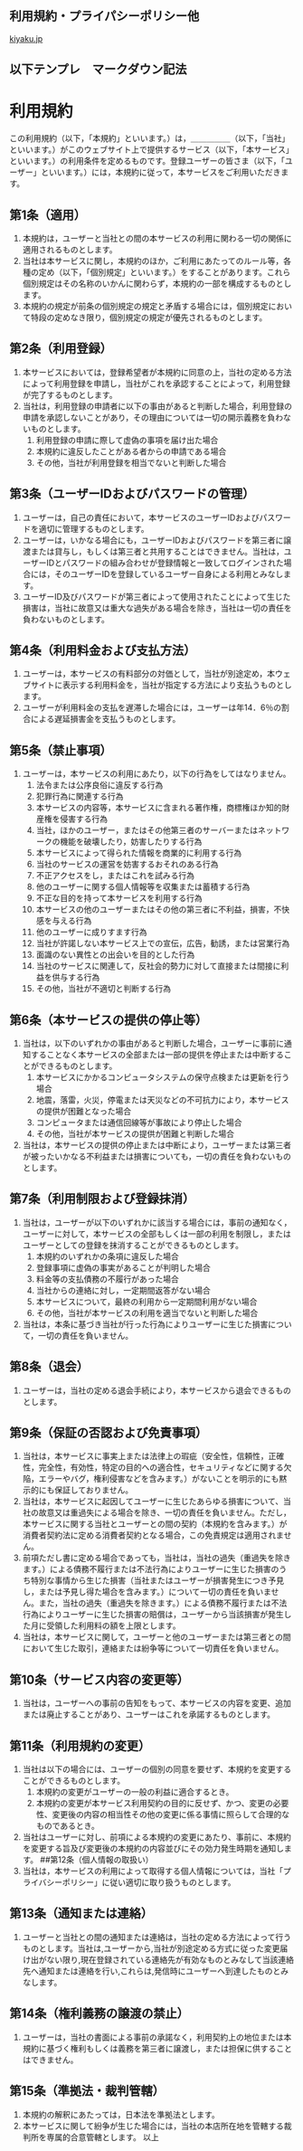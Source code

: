 ## 利用規約・プライパシーポリシー他
[kiyaku.jp](https://kiyaku.jp/hinagata/index.html)

## 以下テンプレ　マークダウン記法


# 利用規約
この利用規約（以下，「本規約」といいます。）は，＿＿＿＿＿（以下，「当社」といいます。）がこのウェブサイト上で提供するサービス（以下，「本サービス」といいます。）の利用条件を定めるものです。登録ユーザーの皆さま（以下，「ユーザー」といいます。）には，本規約に従って，本サービスをご利用いただきます。

## 第1条（適用）

1. 本規約は，ユーザーと当社との間の本サービスの利用に関わる一切の関係に適用されるものとします。  
2. 当社は本サービスに関し，本規約のほか，ご利用にあたってのルール等，各種の定め（以下，「個別規定」といいます。）をすることがあります。これら個別規定はその名称のいかんに関わらず，本規約の一部を構成するものとします。  
3. 本規約の規定が前条の個別規定の規定と矛盾する場合には，個別規定において特段の定めなき限り，個別規定の規定が優先されるものとします。  

## 第2条（利用登録）

1. 本サービスにおいては，登録希望者が本規約に同意の上，当社の定める方法によって利用登録を申請し，当社がこれを承認することによって，利用登録が完了するものとします。  
2. 当社は，利用登録の申請者に以下の事由があると判断した場合，利用登録の申請を承認しないことがあり，その理由については一切の開示義務を負わないものとします。  
   1. 利用登録の申請に際して虚偽の事項を届け出た場合  
   2. 本規約に違反したことがある者からの申請である場合  
   3. その他，当社が利用登録を相当でないと判断した場合

## 第3条（ユーザーIDおよびパスワードの管理）

1. ユーザーは，自己の責任において，本サービスのユーザーIDおよびパスワードを適切に管理するものとします。  
2. ユーザーは，いかなる場合にも，ユーザーIDおよびパスワードを第三者に譲渡または貸与し，もしくは第三者と共用することはできません。当社は，ユーザーIDとパスワードの組み合わせが登録情報と一致してログインされた場合には，そのユーザーIDを登録しているユーザー自身による利用とみなします。
  3. ユーザーID及びパスワードが第三者によって使用されたことによって生じた損害は，当社に故意又は重大な過失がある場合を除き，当社は一切の責任を負わないものとします。

## 第4条（利用料金および支払方法）
  1. ユーザーは，本サービスの有料部分の対価として，当社が別途定め，本ウェブサイトに表示する利用料金を，当社が指定する方法により支払うものとします。
  2. ユーザーが利用料金の支払を遅滞した場合には，ユーザーは年14．6％の割合による遅延損害金を支払うものとします。
## 第5条（禁止事項）
  1. ユーザーは，本サービスの利用にあたり，以下の行為をしてはなりません。
     1. 法令または公序良俗に違反する行為
     2. 犯罪行為に関連する行為
     3. 本サービスの内容等，本サービスに含まれる著作権，商標権ほか知的財産権を侵害する行為
     4. 当社，ほかのユーザー，またはその他第三者のサーバーまたはネットワークの機能を破壊したり，妨害したりする行為
     5. 本サービスによって得られた情報を商業的に利用する行為
     6. 当社のサービスの運営を妨害するおそれのある行為
     7. 不正アクセスをし，またはこれを試みる行為
     8. 他のユーザーに関する個人情報等を収集または蓄積する行為
     9. 不正な目的を持って本サービスを利用する行為
     10. 本サービスの他のユーザーまたはその他の第三者に不利益，損害，不快感を与える行為
     11. 他のユーザーに成りすます行為
     12. 当社が許諾しない本サービス上での宣伝，広告，勧誘，または営業行為
     13. 面識のない異性との出会いを目的とした行為
     14. 当社のサービスに関連して，反社会的勢力に対して直接または間接に利益を供与する行為
     15. その他，当社が不適切と判断する行為
## 第6条（本サービスの提供の停止等）
  1. 当社は，以下のいずれかの事由があると判断した場合，ユーザーに事前に通知することなく本サービスの全部または一部の提供を停止または中断することができるものとします。
     1. 本サービスにかかるコンピュータシステムの保守点検または更新を行う場合
     2. 地震，落雷，火災，停電または天災などの不可抗力により，本サービスの提供が困難となった場合
     3. コンピュータまたは通信回線等が事故により停止した場合
     4. その他，当社が本サービスの提供が困難と判断した場合
  2. 当社は，本サービスの提供の停止または中断により，ユーザーまたは第三者が被ったいかなる不利益または損害についても，一切の責任を負わないものとします。
## 第7条（利用制限および登録抹消）
  1. 当社は，ユーザーが以下のいずれかに該当する場合には，事前の通知なく，ユーザーに対して，本サービスの全部もしくは一部の利用を制限し，またはユーザーとしての登録を抹消することができるものとします。
     1. 本規約のいずれかの条項に違反した場合
     2. 登録事項に虚偽の事実があることが判明した場合
     3. 料金等の支払債務の不履行があった場合
     4. 当社からの連絡に対し，一定期間返答がない場合
     5. 本サービスについて，最終の利用から一定期間利用がない場合
     6. その他，当社が本サービスの利用を適当でないと判断した場合
  2. 当社は，本条に基づき当社が行った行為によりユーザーに生じた損害について，一切の責任を負いません。
## 第8条（退会）
  1. ユーザーは，当社の定める退会手続により，本サービスから退会できるものとします。

## 第9条（保証の否認および免責事項）
  1. 当社は，本サービスに事実上または法律上の瑕疵（安全性，信頼性，正確性，完全性，有効性，特定の目的への適合性，セキュリティなどに関する欠陥，エラーやバグ，権利侵害などを含みます。）がないことを明示的にも黙示的にも保証しておりません。
  2. 当社は，本サービスに起因してユーザーに生じたあらゆる損害について、当社の故意又は重過失による場合を除き、一切の責任を負いません。ただし，本サービスに関する当社とユーザーとの間の契約（本規約を含みます。）が消費者契約法に定める消費者契約となる場合，この免責規定は適用されません。
  3. 前項ただし書に定める場合であっても，当社は，当社の過失（重過失を除きます。）による債務不履行または不法行為によりユーザーに生じた損害のうち特別な事情から生じた損害（当社またはユーザーが損害発生につき予見し，または予見し得た場合を含みます。）について一切の責任を負いません。また，当社の過失（重過失を除きます。）による債務不履行または不法行為によりユーザーに生じた損害の賠償は，ユーザーから当該損害が発生した月に受領した利用料の額を上限とします。
  4. 当社は，本サービスに関して，ユーザーと他のユーザーまたは第三者との間において生じた取引，連絡または紛争等について一切責任を負いません。
## 第10条（サービス内容の変更等）
  1. 当社は，ユーザーへの事前の告知をもって、本サービスの内容を変更、追加または廃止することがあり、ユーザーはこれを承諾するものとします。

## 第11条（利用規約の変更）
  1. 当社は以下の場合には、ユーザーの個別の同意を要せず、本規約を変更することができるものとします。
     1. 本規約の変更がユーザーの一般の利益に適合するとき。
     2. 本規約の変更が本サービス利用契約の目的に反せず、かつ、変更の必要性、変更後の内容の相当性その他の変更に係る事情に照らして合理的なものであるとき。
  2. 当社はユーザーに対し、前項による本規約の変更にあたり、事前に、本規約を変更する旨及び変更後の本規約の内容並びにその効力発生時期を通知します。
##第12条（個人情報の取扱い）
  1. 当社は，本サービスの利用によって取得する個人情報については，当社「プライバシーポリシー」に従い適切に取り扱うものとします。

## 第13条（通知または連絡）
  1. ユーザーと当社との間の通知または連絡は，当社の定める方法によって行うものとします。当社は,ユーザーから,当社が別途定める方式に従った変更届け出がない限り,現在登録されている連絡先が有効なものとみなして当該連絡先へ通知または連絡を行い,これらは,発信時にユーザーへ到達したものとみなします。

## 第14条（権利義務の譲渡の禁止）
  1. ユーザーは，当社の書面による事前の承諾なく，利用契約上の地位または本規約に基づく権利もしくは義務を第三者に譲渡し，または担保に供することはできません。

## 第15条（準拠法・裁判管轄）
  1. 本規約の解釈にあたっては，日本法を準拠法とします。
  2. 本サービスに関して紛争が生じた場合には，当社の本店所在地を管轄する裁判所を専属的合意管轄とします。
  以上
